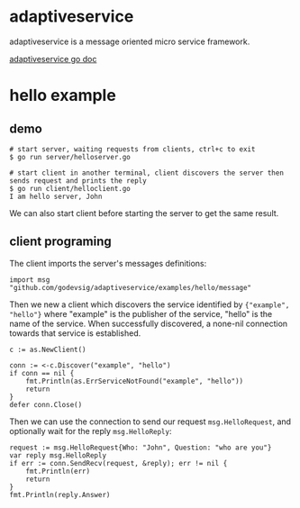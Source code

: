 # adaptiveservice

adaptiveservice is a message oriented micro service framework.

[adaptiveservice go doc](https://pkg.go.dev/github.com/godevsig/adaptiveservice)

# hello example

## demo

```
# start server, waiting requests from clients, ctrl+c to exit
$ go run server/helloserver.go

# start client in another terminal, client discovers the server then sends request and prints the reply
$ go run client/helloclient.go
I am hello server, John
```

We can also start client before starting the server to get the same result.

## client programing

The client imports the server's messages definitions:

```
import msg "github.com/godevsig/adaptiveservice/examples/hello/message"
```

Then we new a client which discovers the service identified by `{"example", "hello"}` where "example" is the publisher of the service, "hello" is the name of the service. When successfully discovered, a none-nil connection towards that service is established.

```
c := as.NewClient()

conn := <-c.Discover("example", "hello")
if conn == nil {
	fmt.Println(as.ErrServiceNotFound("example", "hello"))
	return
}
defer conn.Close()
```

Then we can use the connection to send our request `msg.HelloRequest`, and optionally wait for the reply `msg.HelloReply`:

```
request := msg.HelloRequest{Who: "John", Question: "who are you"}
var reply msg.HelloReply
if err := conn.SendRecv(request, &reply); err != nil {
	fmt.Println(err)
	return
}
fmt.Println(reply.Answer)
```
